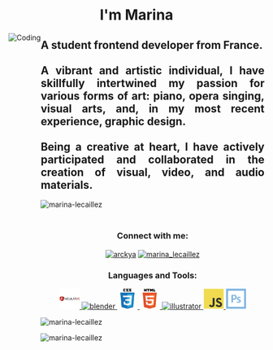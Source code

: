 <h1 align="center">I'm Marina</h1>

<img align="left" alt="Coding" height="600px" src=https://zupimages.net/up/23/25/wng8.gif>

<h2 align="justify">A student frontend developer from France. <br><br>
  A vibrant and artistic individual, I have skillfully intertwined my passion for various forms of art: piano, opera singing, visual arts, and, in my most recent experience, graphic design. 
  <br><br> Being a creative at heart, I have actively participated and collaborated in the creation of visual, video, and audio materials.</h2>

<p align="left"> <img src="https://komarev.com/ghpvc/?username=marina-lecaillez&label=Profile%20views&color=0e75b6&style=flat" alt="marina-lecaillez" /> </p>

<h3 align="center"><br>Connect with me:</h3>
<p align="center">
<a href="https://fb.com/arckya" target="blank"><img align="center" src="https://raw.githubusercontent.com/rahuldkjain/github-profile-readme-generator/master/src/images/icons/Social/facebook.svg" alt="arckya" height="30" width="40" /></a>
<a href="https://instagram.com/marina_lecaillez" target="blank"><img align="center" src="https://raw.githubusercontent.com/rahuldkjain/github-profile-readme-generator/master/src/images/icons/Social/instagram.svg" alt="marina_lecaillez" height="30" width="40" /></a>
</p>

<h3 align="center">Languages and Tools:</h3>
<p align="center"> <a href="https://angular.io" target="_blank" rel="noreferrer"> <img src="https://raw.githubusercontent.com/devicons/devicon/master/icons/angularjs/angularjs-original-wordmark.svg" alt="angularjs" width="40" height="40"/> </a> <a href="https://www.blender.org/" target="_blank" rel="noreferrer"> <img src="https://download.blender.org/branding/community/blender_community_badge_white.svg" alt="blender" width="40" height="40"/> </a> <a href="https://www.w3schools.com/css/" target="_blank" rel="noreferrer"> <img src="https://raw.githubusercontent.com/devicons/devicon/master/icons/css3/css3-original-wordmark.svg" alt="css3" width="40" height="40"/> </a> <a href="https://www.w3.org/html/" target="_blank" rel="noreferrer"> <img src="https://raw.githubusercontent.com/devicons/devicon/master/icons/html5/html5-original-wordmark.svg" alt="html5" width="40" height="40"/> </a> <a href="https://www.adobe.com/in/products/illustrator.html" target="_blank" rel="noreferrer"> <img src="https://www.vectorlogo.zone/logos/adobe_illustrator/adobe_illustrator-icon.svg" alt="illustrator" width="40" height="40"/> </a> <a href="https://developer.mozilla.org/en-US/docs/Web/JavaScript" target="_blank" rel="noreferrer"> <img src="https://raw.githubusercontent.com/devicons/devicon/master/icons/javascript/javascript-original.svg" alt="javascript" width="40" height="40"/> </a> <a href="https://www.photoshop.com/en" target="_blank" rel="noreferrer"> <img src="https://raw.githubusercontent.com/devicons/devicon/master/icons/photoshop/photoshop-line.svg" alt="photoshop" width="40" height="40"/> </a> </p>

<p>&nbsp;<img align="left" src="https://github-readme-stats.vercel.app/api?username=marina-lecaillez&show_icons=true&locale=en" alt="marina-lecaillez" /></p>

<p><img align="left" src="https://github-readme-streak-stats.herokuapp.com/?user=marina-lecaillez&" alt="marina-lecaillez" /></p>

